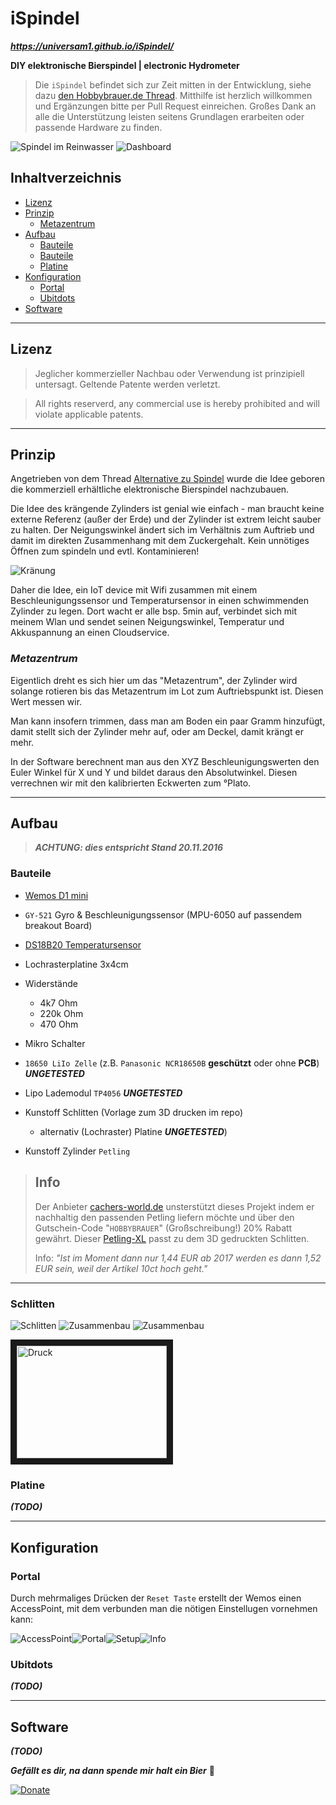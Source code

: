 iSpindel
===================

***https://universam1.github.io/iSpindel/***

**DIY elektronische Bierspindel | electronic Hydrometer**

> Die ```iSpindel``` befindet sich zur Zeit mitten in der Entwicklung, siehe dazu [den Hobbybrauer.de Thread](http://hobbybrauer.de/forum/viewtopic.php?f=7&t=11235). Mitthilfe ist herzlich willkommen und Ergänzungen bitte per Pull Request einreichen. Großes Dank an alle die Unterstützung leisten seitens Grundlagen erarbeiten oder passende Hardware zu finden.

![Spindel im Reinwasser](docs/floating.jpg)
![Dashboard](docs/Dashboard.jpg)


## Inhaltverzeichnis
- [Lizenz](#Lizenz)
- [Prinzip](#Prinzip)
  - [Metazentrum](#Metazentrum)
- [Aufbau](#Aufbau)
  - [Bauteile](#Bauteile)
  - [Bauteile](#Bauteile)
  - [Platine](#Platine)
- [Konfiguration](#Konfiguration)
  - [Portal](#Portal)
  - [Ubitdots](#Ubitdots)
- [Software](#Software)


***

## Lizenz
> Jeglicher kommerzieller Nachbau oder Verwendung ist prinzipiell untersagt. Geltende Patente werden verletzt.

> All rights reserverd, any commercial use is hereby prohibited and will violate applicable patents.

***

## Prinzip

Angetrieben von dem Thread [Alternative zu Spindel](http://hobbybrauer.de/forum/viewtopic.php?f=7&t=11157&view=unread#p170499) wurde die Idee geboren die kommerziell erhältliche elektronische Bierspindel nachzubauen.

Die Idee des krängende Zylinders ist genial wie einfach - man braucht keine externe Referenz (außer der Erde) und der Zylinder ist extrem leicht sauber zu halten. Der Neigungswinkel ändert sich im Verhältnis zum Auftrieb und damit im direkten Zusammenhang mit dem Zuckergehalt.
Kein unnötiges Öffnen zum spindeln und evtl. Kontaminieren!

![Kränung](docs/kraengung.jpg)

Daher die Idee, ein IoT device mit Wifi zusammen mit einem Beschleunigungssensor und Temperatursensor in einen schwimmenden Zylinder zu legen. Dort wacht er alle bsp. 5min auf, verbindet sich mit meinem Wlan und sendet seinen Neigungswinkel, Temperatur und Akkuspannung an einen Cloudservice. 

### *Metazentrum*

Eigentlich dreht es sich hier um das "Metazentrum", der Zylinder wird solange rotieren bis das Metazentrum im Lot zum Auftriebspunkt ist. Diesen Wert messen wir.

Man kann insofern trimmen, dass man am Boden ein paar Gramm hinzufügt, damit stellt sich der Zylinder mehr auf, oder am Deckel, damit krängt er mehr. 

In der Software berechnent man aus den XYZ Beschleunigungswerten den Euler Winkel für X und Y und bildet daraus den Absolutwinkel. Diesen verrechnen wir mit den kalibrierten Eckwerten zum °Plato.


***

## Aufbau

>***ACHTUNG: dies entspricht Stand 20.11.2016***

### Bauteile

- [Wemos D1 mini](https://www.wemos.cc/product/d1-mini.html)
- ```GY-521``` Gyro & Beschleunigungssensor (MPU-6050 auf passendem breakout Board)
- [DS18B20 Temperatursensor](https://www.maximintegrated.com/en/products/analog/sensors-and-sensor-interface/DS18B20.html)
- Lochrasterplatine 3x4cm
- Widerstände
  - 4k7 Ohm
  - 220k Ohm
  - 470 Ohm
- Mikro Schalter
- ```18650 LiIo Zelle``` (z.B. ```Panasonic NCR18650B``` **geschützt** oder ohne **PCB**) ***UNGETESTED***
- Lipo Lademodul ```TP4056``` ***UNGETESTED***
- Kunstoff Schlitten (Vorlage zum 3D drucken im repo)
  - alternativ (Lochraster) Platine ***UNGETESTED***)

- Kunstoff Zylinder ```Petling```

> ## Info
> Der Anbieter [cachers-world.de](http://cachers-world.de/de/Petling-XL) unsterstützt dieses Projekt indem er nachhaltig den passenden Petling liefern möchte und über den Gutschein-Code "```HOBBYBRAUER```"  (Großschreibung!) 20% Rabatt gewährt. 
Dieser [Petling-XL](http://cachers-world.de/de/Petling-XL) passt zu dem 3D gedruckten Schlitten.
>
>Info: *"Ist im Moment dann nur 1,44 EUR ab 2017 werden es dann 1,52 EUR sein, weil der Artikel 10ct hoch geht."*

***

### Schlitten

![Schlitten](docs/Schlitten_cad.jpg)
![Zusammenbau](docs/assembled2.jpg)
![Zusammenbau](docs/assembled.jpg)

<a href="http://www.youtube.com/watch?feature=player_embedded&v=gpVarh8BxhQ" target="_blank"><img src="http://img.youtube.com/vi/gpVarh8BxhQ/0.jpg" 
alt="Druck" width="240" height="180" border="10" /></a>

### Platine 

***(TODO)***


***

## Konfiguration

### Portal

Durch mehrmaliges Drücken der ```Reset Taste``` erstellt der Wemos einen AccessPoint, mit dem verbunden man die nötigen Einstellugen vornehmen kann:

![AccessPoint](docs/AP.png)![Portal](docs/Portal.png)![Setup](docs/setup.png)![Info](docs/info.png)

### Ubitdots

***(TODO)***

***

## Software 

***(TODO)***

***Gefällt es dir, na dann spende mir halt ein Bier***  :beers:

[![Donate](https://www.paypalobjects.com/de_DE/DE/i/btn/btn_donate_LG.gif)](https://www.paypal.me/universam)

